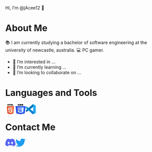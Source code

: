 Hi, I’m @jAcee12 👋

# About Me

📚 I am currently studying a bachelor of software engineering at the university of newcastle, australia.
💻 PC gamer.

- 👀 I’m interested in ...
- 🌱 I’m currently learning ...
- 💞️ I’m looking to collaborate on ...

# Languages and Tools

[<img align="left" alt="jadocee#4635" width="32px" height="32px" src="Icons/HTML5_Logo.svg" />][vscode]
[<img align="left" alt="jadocee#4635" width="32px" height="32px" src="Icons/CSS3_logo_and_wordmark.svg" />][vscode]
<!--<img align="left" alt="jadocee#4635" width="32px" src="Icons/CSS_logo_PNG1.png" />-->
[<img align="left" alt="jadocee#4635" width="32px" height="32px" src="Icons/vscode.svg" />][vscode]
<br/>

# Contact Me

[<img align="left" alt="jadocee#4635" width="32px" src="Icons/Discord-Logo-Color.svg" />][discord]
[<img align="left" alt="@JaCee____" width="32px" src="Icons/Logo blue.svg" />][twitter]
<br/>


<!---
jAcee12/jAcee12 is a ✨ special ✨ repository because its `README.md` (this file) appears on your GitHub profile.
You can click the Preview link to take a look at your changes.
--->


[twitter]: https://twitter.com/https://twitter.com/JaCee____
[discord]: https://discordapp.com/users/390237452595363866

[vscode]: https://code.visualstudio.com/
